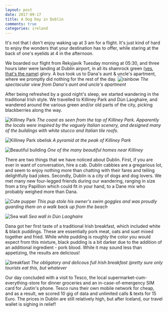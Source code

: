 ```yaml
---
layout: post
date: 2017-09-17
title: A Dog Day in Dublin
comments: true
categories: ireland
---
```


It's not that I don't enjoy waking up at 3 am for a flight. It's just kind of hard to enjoy the wonders that your destination has to offer, while staring at the back of one's eyelids at 4 in the afternoon.

We boarded our flight from Rekyjavik Tuesday morning at 05:30, and three hours later were landing at Dublin airport, in all its shamrock green ([yes, that's the name](https://en.wikipedia.org/wiki/Shades_of_green#Shamrock_green_.28Irish_green.29)) glory. A bus took us to Dana's aunt & uncle's apartment, where we promptly did nothing for the rest of the day.
![rainbow](/images/thumbs/ireland/IMG_20170913_192729.jpg)
*The spectacular view from Dana's aunt and uncle's apartment*

After being refreshed by a good night's sleep, we started wandering in the traditional Irish style. We travelled to Killiney Park and Dún Laoghaire, and wandered around the various green and/or old parts of the city, picking blackberries along the way.

![Killiney Park](/images/thumbs/ireland/IMG_20170913_105020.jpg)
*The coast as seen from the top of Killiney Park. Apparently the locals were inspired by the vaguely Italian scenery, and designed many of the buildings with white stucco and Italian tile roofs.*

![Killiney Park obelisk](/images/thumbs/ireland/IMG_20170913_110345.jpg)
*A pyramid at the peak of Killiney Park*

![Beautiful building](/images/thumbs/ireland/IMG_20170913_125118.jpg)
*One of the many beautiful homes near Killiney*

There are two things that we have noticed about Dublin. First, if you are ever in want of conversation, hire a cab.  Dublin cabbies are a gregarious lot, and seem to enjoy nothing more than chatting with their fares and telling delightfully bad jokes. Secondly, Dublin is a city of dogs and dog lovers. We met many new four-legged friends during our wandering, ranging in size from a tiny Papillion which could fit in your hand, to a Dane mix who probably weighed more than Dana.

![Cute pupper](/images/thumbs/ireland/IMG_20170913_122337.jpg)
*This pup stole his owner's swim goggles and was proudly guarding them on a walk back up from the beach*

![Sea wall](/images/thumbs/ireland/IMG_20170913_145020.jpg)
*Sea wall in Dún Laoghaire*

Dana got her first taste of a traditional Irish breakfast, which included white & black puddings. These are essentially pork meat, oats and suet mixed together and fried. While white pudding is roughly the color you would expect from this mixture, black pudding is a bit darker due to the addition of an additional ingredient - pork blood. While it may sound less than appetizing, the results are delicious!

![breakfast](/images/thumbs/ireland/IMG_20170913_132855.jpg)
*The obligatory and delicous full Irish breakfast (pretty sure only tourists eat this, but whatever*

Our day concluded with a visit to Tesco, the local supermarket-cum-everything-store for dinner groceries and an in-case-of-emergency SIM card for Justin's phone. Tesco runs their own mobile network for cheap, and as a result, we scored 10 gig of data and unlimited calls & texts for 15 Euro. The prices in Dublin are still relatively high, but after Iceland, our travel wallet is sighing in relief!
